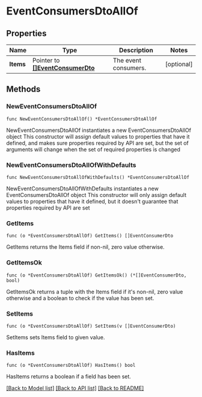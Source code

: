 # EventConsumersDtoAllOf

## Properties

Name | Type | Description | Notes
------------ | ------------- | ------------- | -------------
**Items** | Pointer to [**[]EventConsumerDto**](EventConsumerDto.md) | The event consumers. | [optional] 

## Methods

### NewEventConsumersDtoAllOf

`func NewEventConsumersDtoAllOf() *EventConsumersDtoAllOf`

NewEventConsumersDtoAllOf instantiates a new EventConsumersDtoAllOf object
This constructor will assign default values to properties that have it defined,
and makes sure properties required by API are set, but the set of arguments
will change when the set of required properties is changed

### NewEventConsumersDtoAllOfWithDefaults

`func NewEventConsumersDtoAllOfWithDefaults() *EventConsumersDtoAllOf`

NewEventConsumersDtoAllOfWithDefaults instantiates a new EventConsumersDtoAllOf object
This constructor will only assign default values to properties that have it defined,
but it doesn't guarantee that properties required by API are set

### GetItems

`func (o *EventConsumersDtoAllOf) GetItems() []EventConsumerDto`

GetItems returns the Items field if non-nil, zero value otherwise.

### GetItemsOk

`func (o *EventConsumersDtoAllOf) GetItemsOk() (*[]EventConsumerDto, bool)`

GetItemsOk returns a tuple with the Items field if it's non-nil, zero value otherwise
and a boolean to check if the value has been set.

### SetItems

`func (o *EventConsumersDtoAllOf) SetItems(v []EventConsumerDto)`

SetItems sets Items field to given value.

### HasItems

`func (o *EventConsumersDtoAllOf) HasItems() bool`

HasItems returns a boolean if a field has been set.


[[Back to Model list]](../README.md#documentation-for-models) [[Back to API list]](../README.md#documentation-for-api-endpoints) [[Back to README]](../README.md)


